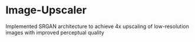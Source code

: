 # Image-Upscaler
Implemented SRGAN architecture to achieve 4x upscaling of low-resolution images with improved perceptual quality
